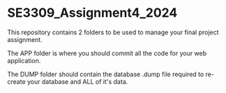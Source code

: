 # SE3309_Assignment4_2024

This repository contains 2 folders to be used to manage your final project assignment.

The APP folder is where you should commit all the code for your web application.

The DUMP folder should contain the database .dump file required to re-create your database and ALL of it's data.
